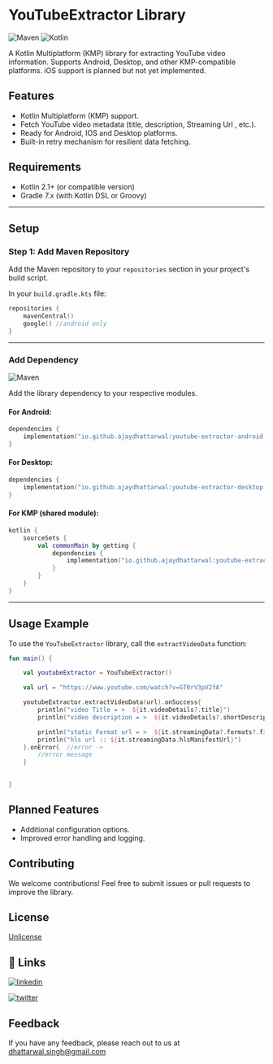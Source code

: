 
# YouTubeExtractor Library


![Maven](https://img.shields.io/maven-central/v/io.github.ajaydhattarwal/youtube-extractor.svg)
![Kotlin](https://img.shields.io/badge/Kotlin%20Multiplatform-%E2%9C%94-green)

A Kotlin Multiplatform (KMP) library for extracting YouTube video information. Supports Android, Desktop, and other KMP-compatible platforms. iOS support is planned but not yet implemented.



## Features

- Kotlin Multiplatform (KMP) support.
- Fetch YouTube video metadata (title, description, Streaming Url , etc.).
- Ready for Android, IOS and Desktop platforms.
- Built-in retry mechanism for resilient data fetching.

## Requirements

- Kotlin 2.1+ (or compatible version)
- Gradle 7.x (with Kotlin DSL or Groovy)


---

## Setup

### Step 1: Add Maven Repository
Add the Maven repository to your `repositories` section in your project's build script.


In your `build.gradle.kts` file:

```kotlin
repositories {
    mavenCentral()
    google() //android only
}
```





---
### Add Dependency
![Maven](https://img.shields.io/maven-central/v/io.github.ajaydhattarwal/youtube-extractor.svg)

Add the library dependency to your respective modules.

#### For Android:
```kotlin
dependencies {
    implementation("io.github.ajaydhattarwal:youtube-extractor-android:1.0.2")
}
```

#### For Desktop:
```kotlin
dependencies {
    implementation("io.github.ajaydhattarwal:youtube-extractor-desktop:1.0.2")
}
```

#### For KMP (shared module):
```kotlin
kotlin {
    sourceSets {
        val commonMain by getting {
            dependencies {
                implementation("io.github.ajaydhattarwal:youtube-extractor:1.0.2")
            }
        }
    }
}
```

---



## Usage Example

To use the `YouTubeExtractor` library, call the `extractVideoData` function:

```kotlin
fun main() {

    val youtubeExtractor = YouTubeExtractor()

    val url = "https://www.youtube.com/watch?v=GT0rV3pV2fA"

    youtubeExtractor.extractVideoData(url).onSuccess{
        println("video Title = >  ${it.videoDetails?.title}")
        println("video description = >  ${it.videoDetails?.shortDescription}")

        println("static Format url = >  ${it.streamingData?.formats?.first()}")
        println("hls url :: ${it.streamingData.hlsManifestUrl}")
    }.onError{  //error ->
        //error message 
    }
    

}

```
## Planned Features
- Additional configuration options.
- Improved error handling and logging.

## Contributing
We welcome contributions! Feel free to submit issues or pull requests to improve the library.



## License

[Unlicense](https://github.com/AjayDhattarwal/YouTubeExtractor/blob/main/LICENSE)


## 🔗 Links

[![linkedin](https://img.shields.io/badge/linkedin-0A66C2?style=for-the-badge&logo=linkedin&logoColor=white)](https://www.linkedin.com/in/ajaydhattarwal)

[![twitter](https://img.shields.io/badge/twitter-1DA1F2?style=for-the-badge&logo=twitter&logoColor=white)](https://twitter.com/)


## Feedback

If you have any feedback, please reach out to us at dhattarwal.singh@gmail.com
